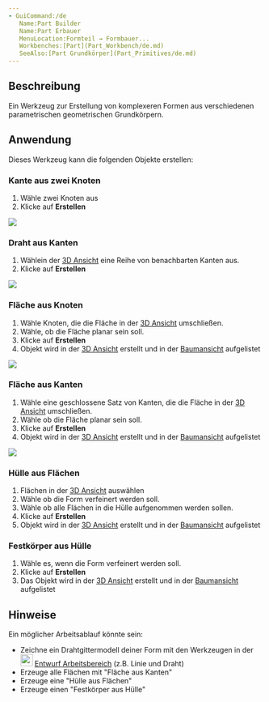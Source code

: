 ```yaml
---
- GuiCommand:/de
   Name:Part Builder
   Name:Part Erbauer
   MenuLocation:Formteil → Formbauer...
   Workbenches:[Part](Part_Workbench/de.md)
   SeeAlso:[Part Grundkörper](Part_Primitives/de.md)
---
```



</div>

## Beschreibung

Ein Werkzeug zur Erstellung von komplexeren Formen aus verschiedenen parametrischen geometrischen Grundkörpern.

## Anwendung

Dieses Werkzeug kann die folgenden Objekte erstellen:

### Kante aus zwei Knoten 

1.  Wähle zwei Knoten aus
2.  Klicke auf **Erstellen**

![](images/Edge_from_verts-1.gif )

### Draht aus Kanten 

1.  Wählein der [3D Ansicht](3D_view/de.md) eine Reihe von benachbarten Kanten aus.
2.  Klicke auf **Erstellen**

![](images/Wire_from_edges-1.gif )

### Fläche aus Knoten 

1.  Wähle Knoten, die die Fläche in der [3D Ansicht](3D_view/de.md) umschließen.
2.  Wähle, ob die Fläche planar sein soll.
3.  Klicke auf **Erstellen**
4.  Objekt wird in der [3D Ansicht](3D_view/de.md) erstellt und in der [Baumansicht](Tree_view/de.md) aufgelistet

![](images/Face_from_verts.gif )

### Fläche aus Kanten 

1.  Wähle eine geschlossene Satz von Kanten, die die Fläche in der [3D Ansicht](3D_view/de.md) umschließen.
2.  Wähle ob die Fläche planar sein soll.
3.  Klicke auf **Erstellen**
4.  Objekt wird in der [3D Ansicht](3D_view/de.md) erstellt und in der [Baumansicht](Tree_view/de.md) aufgelistet

![](images/Face_from_edges.gif )

### Hülle aus Flächen 

1.  Flächen in der [3D Ansicht](3D_view/de.md) auswählen
2.  Wähle ob die Form verfeinert werden soll.
3.  Wähle ob alle Flächen in die Hülle aufgenommen werden sollen.
4.  Klicke auf **Erstellen**
5.  Objekt wird in der [3D Ansicht](3D_view/de.md) erstellt und in der [Baumansicht](Tree_view/de.md) aufgelistet

### Festkörper aus Hülle 

1.  Wähle es, wenn die Form verfeinert werden soll.
2.  Klicke auf **Erstellen**
3.  Das Objekt wird in der [3D Ansicht](3D_view/de.md) erstellt und in der [Baumansicht](Tree_view/de.md) aufgelistet

## Hinweise

Ein möglicher Arbeitsablauf könnte sein:

-   Zeichne ein Drahtgittermodell deiner Form mit den Werkzeugen in der <img alt="" src=images/Workbench_Draft.svg  style="width:24px;"> [Entwurf Arbeitsbereich](Draft_Workbench/de.md) (z.B. Linie und Draht)
-   Erzeuge alle Flächen mit \"Fläche aus Kanten\"
-   Erzeuge eine \"Hülle aus Flächen\"
-   Erzeuge einen \"Festkörper aus Hülle\"


<div class="mw-translate-fuzzy">





</div>


 
